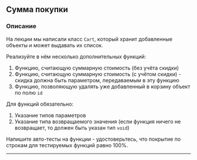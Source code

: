 ## Сумма покупки

### Описание

На лекции мы написали класс `Cart`, который хранит добавленные объекты и может выдавать их список.

Реализуйте в нём несколько дополнительных функций:
1. Функцию, считающую суммарную стоимость (без учёта скидки)
1. Функцию, считающую суммарную стоимость (с учётом скидки) - скидка должна быть параметром, передаваемым в эту функцию
1. Функцию, позволяющую удалять уже добавленный в корзину объект по полю `id`

Для функций обязательно:
1. Указание типов параметров
1. Указание типа возвращаемого значения (если функция ничего не возвращает, то должен быть указан тип `void`)

Напишите авто-тесты на функции - удостоверьтесь, что покрытие по строкам для тестируемых функций равно 100%.

---